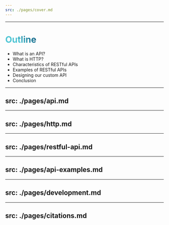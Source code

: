 ```yaml
---
src: ./pages/cover.md
---
```


---

# Outline

- What is an API?
- What is HTTP?
- Characteristics of RESTful APIs
- Examples of RESTful APIs
- Designing our custom API
- Conclusion

<style>
h1 {
  background-color: #2B90B6;
  background-image: linear-gradient(45deg, #4EC5D4 10%, #146b8c 20%);
  background-size: 100%;
  -webkit-background-clip: text;
  -moz-background-clip: text;
  -webkit-text-fill-color: transparent;
  -moz-text-fill-color: transparent;
}
</style>

---
src: ./pages/api.md
---

---
src: ./pages/http.md
---

---
src: ./pages/restful-api.md
---

---
src: ./pages/api-examples.md
---

---
src: ./pages/development.md
---

---
src: ./pages/citations.md
---
